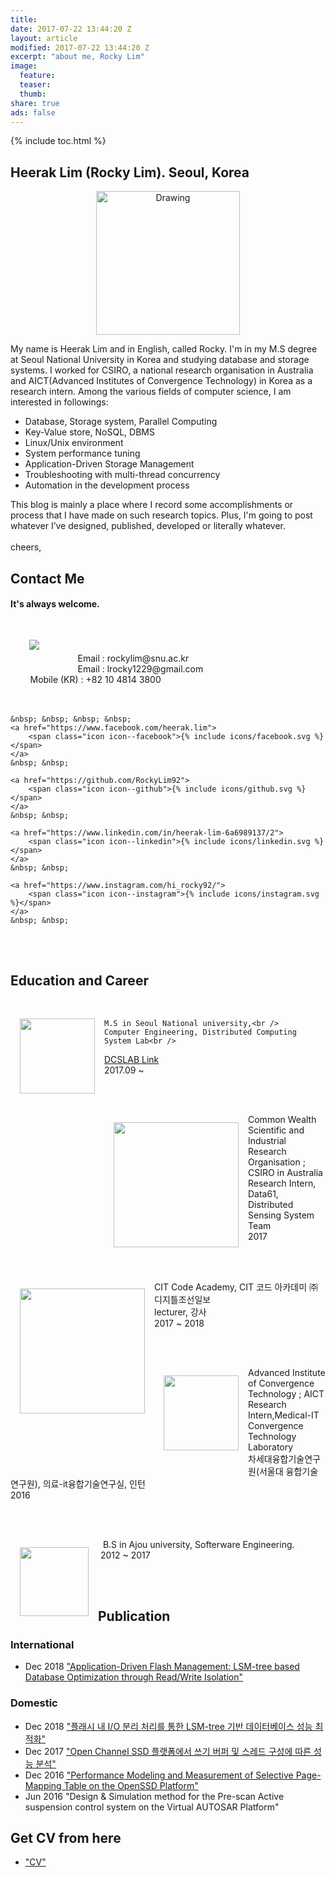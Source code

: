 ```yaml
---
title:
date: 2017-07-22 13:44:20 Z
layout: article
modified: 2017-07-22 13:44:20 Z
excerpt: "about me, Rocky Lim"
image:
  feature:
  teaser:
  thumb:
share: true
ads: false
---
```


{% include toc.html %}


## Heerak Lim (Rocky Lim). Seoul, Korea

<p style="text-align: center;">
	<img src="{{ site.url }}/images/rocky_icon.png" alt="Drawing" style="width: 230px;"/>
</p>

My name is Heerak Lim and in English, called Rocky. I'm in my M.S degree at Seoul National University in Korea and studying database and storage systems.
I worked for CSIRO, a national research organisation in Australia and AICT(Advanced Institutes of Convergence Technology) in Korea as a research intern.
Among the various fields of computer science, I am interested in followings:

* Database, Storage system, Parallel Computing
* Key-Value store, NoSQL, DBMS
* Linux/Unix environment
* System performance tuning
* Application-Driven Storage Management
* Troubleshooting with multi-thread concurrency
* Automation in the development process

This blog is mainly a place where I record some accomplishments or process that I have made on such research topics. Plus, I'm going to post whatever I’ve designed, published, developed or literally whatever.<br /><br />cheers,



## Contact Me

#### It's always welcome.

<p>
	<img src="{{ site.url }}/images/3x4.jpg" align="left" hspace="30" vspace="30">
	<br /><br /><br />
	&nbsp; &nbsp; &nbsp; &nbsp; Email : rockylim@snu.ac.kr<br />
	&nbsp; &nbsp; &nbsp; &nbsp; Email : lrocky1229@gmail.com<br />
	&nbsp; &nbsp; &nbsp; &nbsp; Mobile (KR) : +82 10 4814 3800<br /><br /><br />

	&nbsp; &nbsp; &nbsp; &nbsp;
	<a href="https://www.facebook.com/heerak.lim">
		<span class="icon icon--facebook">{% include icons/facebook.svg %}</span>
	</a>
	&nbsp; &nbsp;

	<a href="https://github.com/RockyLim92">
		<span class="icon icon--github">{% include icons/github.svg %}</span>
	</a>
	&nbsp; &nbsp;

	<a href="https://www.linkedin.com/in/heerak-lim-6a6989137/2">
		<span class="icon icon--linkedin">{% include icons/linkedin.svg %}</span>
	</a>
	&nbsp; &nbsp;

	<a href="https://www.instagram.com/hi_rocky92/">
		<span class="icon icon--instagram">{% include icons/instagram.svg %}</span>
	</a>
	&nbsp; &nbsp;
</p>

<br /><br />

## Education and Career

<p>
	<img src="{{ site.url }}/images/snu.png" align="left" style="width: 120px;" hspace="15" vspace="30">
	<br />

	M.S in Seoul National university,<br />
	Computer Engineering, Distributed Computing System Lab<br />
  <a href="http://dcslab.snu.ac.kr">DCSLAB Link</a><br />
	2017.09 ~ 
</p><br />

<p>
	<img src="{{ site.url }}/images/data61.png" align="left" style="width: 200px;" hspace="15" vspace="30">
	<br />
	Common Wealth Scientific and Industrial Research Organisation ; CSIRO in Australia<br />
	Research Intern, Data61, Distributed Sensing System Team<br />
	2017
</p><br />

<p>
	<img src="{{ site.url }}/images/CIT-BG-1_small.png" align="left" style="width: 200px;" hspace="15" vspace="30">
	<br />
	CIT Code Academy, CIT 코드 아카데미 ㈜디지틀조선일보<br />
	lecturer, 강사<br />
	2017 ~ 2018
</p><br />

<p>
	<img src="{{ site.url }}/images/AICT.png" align="left" style="width: 120px;" hspace="15" vspace="30">
	<br />
	Advanced Institute of Convergence Technology ; AICT<br />
	Research Intern,Medical-IT Convergence Technology Laboratory<br />
	차세대융합기술연구원(서울대 융합기술연구원), 의료-it융합기술연구실, 인턴<br />
	2016
</p><br />

<p>
	<img src="{{ site.url }}/images/ajou.png" align="left" style="width: 110px;" hspace="15" vspace="30">
	<br />
	&nbsp;
	B.S in Ajou university, Softerware Engineering.
	<br />
	&nbsp;2012 ~ 2017
	<br />
</p>

<br /><br />
## Publication
### International

* Dec 2018  <a href="https://github.com/RockyLim92/RockyLim92.github.io/blob/master/publication/rocky_mwds18.pdf">"Application-Driven Flash Management: LSM-tree based Database Optimization through Read/Write Isolation"</a>

### Domestic

* Dec 2018  <a href="https://github.com/RockyLim92/RockyLim92.github.io/blob/master/publication/rocky_ksc18.pdf">"플래시 내 I/O 분리 처리를 통한 LSM-tree 기반 데이터베이스 성능 최적화"</a>
* Dec 2017  <a href="/">"Open Channel SSD 플랫폼에서 쓰기 버퍼 및 스레드 구성에 따른 성능 분석"</a>
* Dec 2016  <a href="/publication/OpenSSD.pdf">"Performance Modeling and Measurement of Selective Page-Mapping Table on the OpenSSD Platform"</a>
* Jun 2016  "Design & Simulation method for the Pre-scan Active suspension control system on the Virtual AUTOSAR Platform"

## Get CV from here

* <a href="/publication/resume_rockylim.pdf">"CV"</a>
